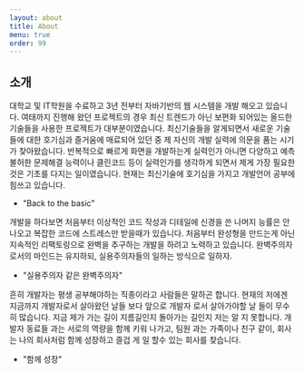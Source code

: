 ```yaml
---
layout: about
title: About
menu: true
order: 99
---
```


## 소개

대학교 및 IT학원을 수료하고 3년 전부터 자바기반의 웹 시스템을 개발 해오고 있습니다. 여태까지 진행해 왔던 프로젝트의 경우 최신 트렌드가 아닌 보편화 되어있는 올드한 기술들을 사용한 프로젝트가 대부분이였습니다. 최신기술들을 알게되면서 새로운 기술들에 대한 호기심과 즐거움에 매료되어 있던 중 제 자신의 개발 실력에 의문을 품는 시기가 찾아왔습니다. 반복적으로 빠르게 화면을 개발하는게 실력인가 아니면 다양하고 예측불허한 문제해결 능력이나 클린코드 등이 실력인가를 생각하게 되면서 제게 가장 필요한 것은 기초를 다지는 일이였습니다. 현재는 최신기술에 호기심을 가지고 개발언어 공부에 힘쓰고 있습니다. 
- "Back to the basic"

개발을 하다보면 처음부터 이상적인 코드 작성과 디테일에 신경을 쓴 나머지 능률은 안나오고 복잡한 코드에 스트레스만 받을때가 있습니다. 처음부터 완성형을 만드는게 아닌 지속적인 리팩토링으로 완벽을 추구하는 개발을 하려고 노력하고 있습니다.
완벽주의자로서의 마인드는 유지하되, 실용주의자들의 일하는 방식으로 일하자.
- "실용주의자 같은 완벽주의자"

흔히 개발자는 평생 공부해야하는 직종이라고 사람들은 말하곤 합니다. 현재의 저에겐 지금까지 개발자로서 살아왔던 날들 보다 앞으로 개발자 로서 살아가야할 날 들이 무수히 많습니다. 지금 제가 가는 길이 지름길인지 돌아가는 길인지 저는 알 지 못합니다. 개발자 동료들 과는 서로의 역량을 함께 키워 나가고, 팀원 과는 가족이나 친구 같이, 회사는 나의 회사처럼 함께 성장하고 즐겁 게 일 할수 있는 회사를 찾습니다.
- "함께 성장"